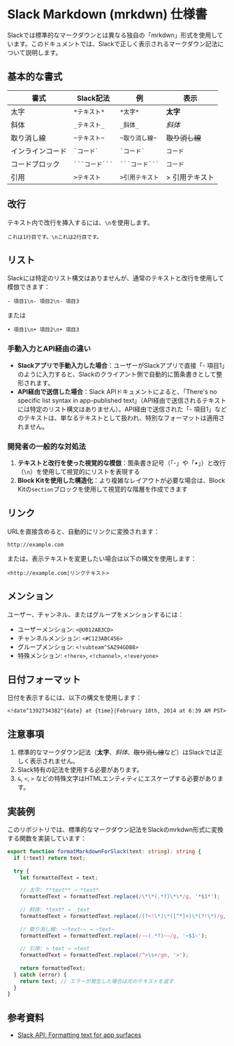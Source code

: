 # Slack Markdown (mrkdwn) 仕様書

Slackでは標準的なマークダウンとは異なる独自の「mrkdwn」形式を使用しています。このドキュメントでは、Slackで正しく表示されるマークダウン記法について説明します。

## 基本的な書式

| 書式 | Slack記法 | 例 | 表示 |
|------|----------|-----|------|
| 太字 | `*テキスト*` | `*太字*` | **太字** |
| 斜体 | `_テキスト_` | `_斜体_` | *斜体* |
| 取り消し線 | `~テキスト~` | `~取り消し線~` | ~~取り消し線~~ |
| インラインコード | `` `コード` `` | `` `コード` `` | `コード` |
| コードブロック | ` ```コード``` ` | ` ```コード``` ` | ```コード``` |
| 引用 | `>テキスト` | `>引用テキスト` | > 引用テキスト |

## 改行

テキスト内で改行を挿入するには、`\n`を使用します。

```
これは1行目です。\nこれは2行目です。
```

## リスト

Slackには特定のリスト構文はありませんが、通常のテキストと改行を使用して模倣できます：

```
- 項目1\n- 項目2\n- 項目3
```

または

```
• 項目1\n• 項目2\n• 項目3
```

### 手動入力とAPI経由の違い

- **Slackアプリで手動入力した場合**：ユーザーがSlackアプリで直接「- 項目1」のように入力すると、Slackのクライアント側で自動的に箇条書きとして整形されます。
- **API経由で送信した場合**：Slack APIドキュメントによると、「There's no specific list syntax in app-published text」（API経由で送信されるテキストには特定のリスト構文はありません）。API経由で送信された「- 項目1」などのテキストは、単なるテキストとして扱われ、特別なフォーマットは適用されません。

### 開発者の一般的な対処法

1. **テキストと改行を使った視覚的な模倣**：箇条書き記号（「-」や「•」）と改行（`\n`）を使用して視覚的にリストを表現する
2. **Block Kitを使用した構造化**：より複雑なレイアウトが必要な場合は、Block Kitの`section`ブロックを使用して視覚的な階層を作成できます

## リンク

URLを直接含めると、自動的にリンクに変換されます：

```
http://example.com
```

または、表示テキストを変更したい場合は以下の構文を使用します：

```
<http://example.com|リンクテキスト>
```

## メンション

ユーザー、チャンネル、またはグループをメンションするには：

- ユーザーメンション: `<@U012AB3CD>`
- チャンネルメンション: `<#C123ABC456>`
- グループメンション: `<!subteam^SAZ94GDB8>`
- 特殊メンション: `<!here>`, `<!channel>`, `<!everyone>`

## 日付フォーマット

日付を表示するには、以下の構文を使用します：

```
<!date^1392734382^{date} at {time}|February 18th, 2014 at 6:39 AM PST>
```

## 注意事項

1. 標準的なマークダウン記法（**太字**、*斜体*、~~取り消し線~~など）はSlackでは正しく表示されません。
2. Slack特有の記法を使用する必要があります。
3. `&`, `<`, `>` などの特殊文字はHTMLエンティティにエスケープする必要があります。

## 実装例

このリポジトリでは、標準的なマークダウン記法をSlackのmrkdwn形式に変換する関数を実装しています：

```typescript
export function formatMarkdownForSlack(text: string): string {
  if (!text) return text;
  
  try {
    let formattedText = text;

    // 太字: **text** → *text*
    formattedText = formattedText.replace(/\*\*(.*?)\*\*/g, '*$1*');
    
    // 斜体: *text* → _text_
    formattedText = formattedText.replace(/(?<!\*)\*([^*]+)\*(?!\*)/g, '_$1_');
    
    // 取り消し線: ~~text~~ → ~text~
    formattedText = formattedText.replace(/~~(.*?)~~/g, '~$1~');
    
    // 引用: > text → >text
    formattedText = formattedText.replace(/^>\s+/gm, '>');
    
    return formattedText;
  } catch (error) {
    return text; // エラーが発生した場合は元のテキストを返す
  }
}
```

## 参考資料

- [Slack API: Formatting text for app surfaces](https://api.slack.com/reference/surfaces/formatting)
